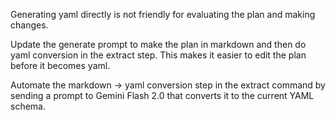 Generating yaml directly is not friendly for evaluating the plan and making changes.

Update the generate prompt to make the plan in markdown and then do yaml conversion in the extract step. This makes it easier to edit the plan before it becomes yaml.

Automate the markdown -> yaml conversion step in the extract command by sending a prompt to Gemini Flash 2.0 that converts it to the current YAML schema.
